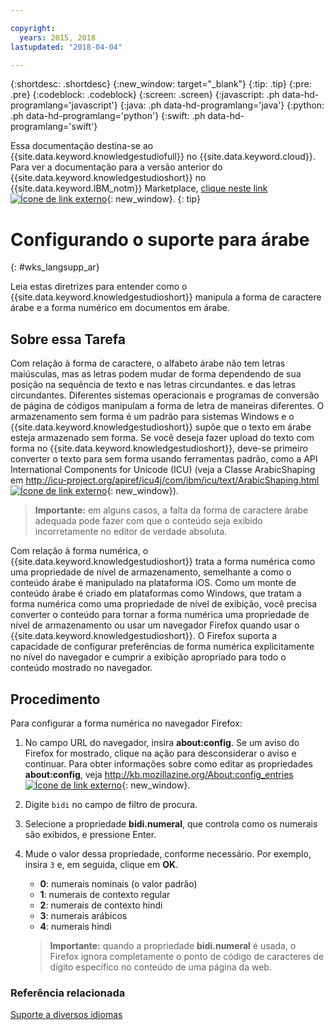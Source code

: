 ```yaml
---

copyright:
  years: 2015, 2018
lastupdated: "2018-04-04"

---
```


{:shortdesc: .shortdesc}
{:new_window: target="_blank"}
{:tip: .tip}
{:pre: .pre}
{:codeblock: .codeblock}
{:screen: .screen}
{:javascript: .ph data-hd-programlang='javascript'}
{:java: .ph data-hd-programlang='java'}
{:python: .ph data-hd-programlang='python'}
{:swift: .ph data-hd-programlang='swift'}

Essa documentação destina-se ao {{site.data.keyword.knowledgestudiofull}} no {{site.data.keyword.cloud}}. Para ver a documentação para a versão anterior do {{site.data.keyword.knowledgestudioshort}} no {{site.data.keyword.IBM_notm}} Marketplace, [clique neste link ![Ícone de link externo](../../icons/launch-glyph.svg "Ícone de link externo")](https://console.bluemix.net/docs/services/knowledge-studio/language-support-arabic.html){: new_window}.
{: tip}

# Configurando o suporte para árabe
{: #wks_langsupp_ar}

Leia estas diretrizes para entender como o {{site.data.keyword.knowledgestudioshort}} manipula a forma de caractere árabe e a forma numérico em documentos em árabe.

## Sobre essa Tarefa

Com relação à forma de caractere, o alfabeto árabe não tem letras maiúsculas, mas as letras podem mudar de forma dependendo de sua posição na sequência de texto e nas letras circundantes.
e das letras circundantes. Diferentes sistemas operacionais e programas de conversão de página de códigos manipulam a forma de letra de maneiras diferentes. O armazenamento sem forma é um padrão para sistemas Windows e o {{site.data.keyword.knowledgestudioshort}} supõe que o texto em árabe esteja armazenado sem forma. Se você deseja fazer upload do texto com forma no {{site.data.keyword.knowledgestudioshort}}, deve-se primeiro converter o texto para sem forma usando ferramentas padrão, como a API International Components for Unicode (ICU) (veja a Classe ArabicShaping em [http://icu-project.org/apiref/icu4j/com/ibm/icu/text/ArabicShaping.html ![Ícone de link externo](../../icons/launch-glyph.svg "Ícone de link externo")](http://icu-project.org/apiref/icu4j/com/ibm/icu/text/ArabicShaping.html){: new_window}).

> **Importante:** em alguns casos, a falta da forma de caractere árabe adequada pode fazer com que o conteúdo seja exibido incorretamente no editor de verdade absoluta.

Com relação à forma numérica, o {{site.data.keyword.knowledgestudioshort}} trata a forma numérica como uma propriedade de nível de armazenamento, semelhante a como o conteúdo árabe é manipulado na plataforma iOS. Como um monte de conteúdo árabe é criado em plataformas como Windows, que tratam a forma numérica como uma propriedade de nível de exibição, você precisa converter o conteúdo para tornar a forma numérica uma propriedade de nível de armazenamento ou usar um navegador Firefox quando usar o {{site.data.keyword.knowledgestudioshort}}. O Firefox suporta a capacidade de configurar preferências de forma numérica explicitamente no nível do navegador e cumprir a exibição apropriado para todo o conteúdo mostrado no navegador.

## Procedimento

Para configurar a forma numérica no navegador Firefox:

1. No campo URL do navegador, insira **about:config**. Se um aviso do Firefox for mostrado, clique na ação para desconsiderar o aviso e continuar. Para obter informações sobre como editar as propriedades **about:config**, veja [http://kb.mozillazine.org/About:config_entries ![Ícone de link externo](../../icons/launch-glyph.svg "Ícone de link externo")](http://kb.mozillazine.org/About:config_entries){: new_window}.
1. Digite `bidi` no campo de filtro de procura.
1. Selecione a propriedade **bidi.numeral**, que controla como os numerais são exibidos, e pressione Enter.
1. Mude o valor dessa propriedade, conforme necessário. Por exemplo, insira `3` e, em seguida, clique em **OK**.

    - **0**: numerais nominais (o valor padrão)
    - **1**: numerais de contexto regular
    - **2**: numerais de contexto hindi
    - **3**: numerais arábicos
    - **4**: numerais hindi

    > **Importante:** quando a propriedade **bidi.numeral** é usada, o Firefox ignora completamente o ponto de código de caracteres de dígito específico no conteúdo de uma página da web.

### Referência relacionada

[Suporte a diversos idiomas](/docs/services/watson-knowledge-studio/language-support.html)
